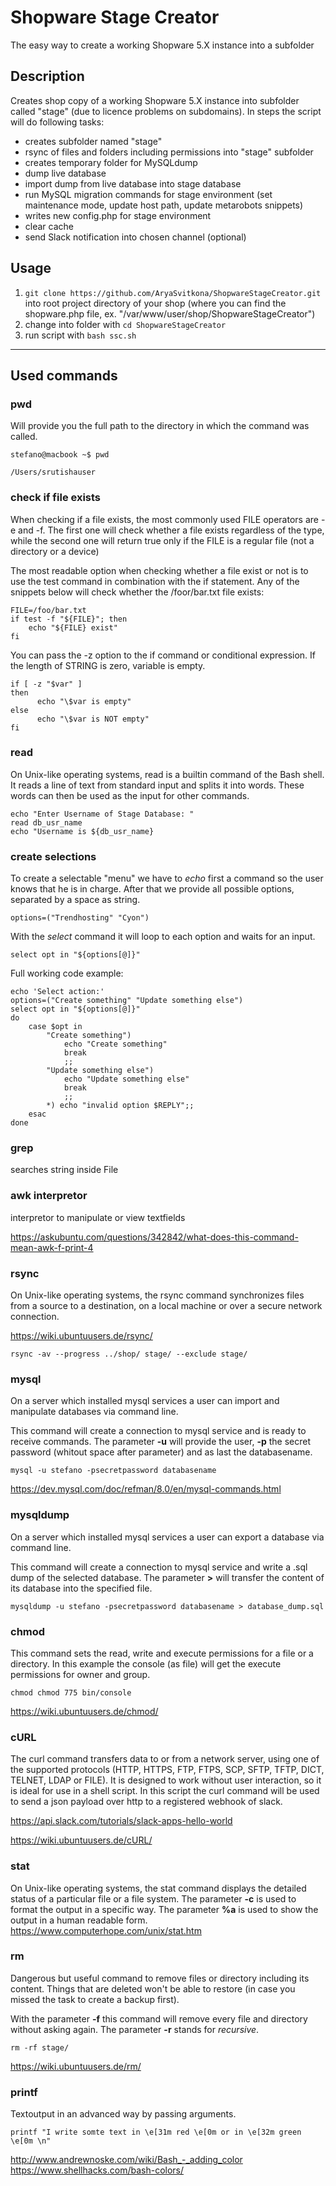 # Shopware Stage Creator
The easy way to create a working Shopware 5.X instance into a subfolder

## Description
Creates shop copy of a working Shopware 5.X instance into subfolder called "stage" (due to licence problems on subdomains). In steps the script will do following tasks:
- creates subfolder named "stage"
- rsync of files and folders including permissions into "stage" subfolder
- creates temporary folder for MySQLdump
- dump live database
- import dump from live database into stage database
- run MySQL migration commands for stage environment (set maintenance mode, update host path, update metarobots snippets)
- writes new config.php for stage environment
- clear cache
- send Slack notification into chosen channel (optional)



## Usage
1. `git clone https://github.com/AryaSvitkona/ShopwareStageCreator.git` into root project directory of your shop (where you can find the shopware.php file, ex. "/var/www/user/shop/ShopwareStageCreator")
2. change into folder with `cd ShopwareStageCreator`
3. run script with `bash ssc.sh`
---

## Used commands
### pwd
Will provide you the full path to the directory in which the command was called.

```console
stefano@macbook ~$ pwd

/Users/srutishauser
```

### check if file exists
When checking if a file exists, the most commonly used FILE operators are -e and -f. The first one will check whether a file exists regardless of the type, while the second one will return true only if the FILE is a regular file (not a directory or a device)

The most readable option when checking whether a file exist or not is to use the test command in combination with the if statement. Any of the snippets below will check whether the /foor/bar.txt file exists:

```console
FILE=/foo/bar.txt
if test -f "${FILE}"; then
    echo "${FILE} exist"
fi
```

You can pass the -z option to the if command or conditional expression. If the length of STRING is zero, variable is empty.

```console
if [ -z "$var" ]
then
      echo "\$var is empty"
else
      echo "\$var is NOT empty"
fi
```

### read
On Unix-like operating systems, read is a builtin command of the Bash shell. It reads a line of text from standard input and splits it into words. These words can then be used as the input for other commands.
```console
echo "Enter Username of Stage Database: "
read db_usr_name
echo "Username is ${db_usr_name}
```

### create selections
To create a selectable "menu" we have to _echo_ first a command so the user knows that he is in charge. After that we provide all possible options, separated by a space as string.
```console
options=("Trendhosting" "Cyon")
```

With the _select_ command it will loop to each option and waits for an input.
```console
select opt in "${options[@]}"
```

Full working code example:
```console
echo 'Select action:'
options=("Create something" "Update something else")
select opt in "${options[@]}"
do
    case $opt in
        "Create something")
            echo "Create something"
            break
            ;;
        "Update something else")
            echo "Update something else"
            break
            ;;
        *) echo "invalid option $REPLY";;
    esac
done
```

### grep
searches string inside File

### awk interpretor
interpretor to manipulate or view textfields

https://askubuntu.com/questions/342842/what-does-this-command-mean-awk-f-print-4

### rsync
On Unix-like operating systems, the rsync command synchronizes files from a source to a destination, on a local machine or over a secure network connection.

https://wiki.ubuntuusers.de/rsync/

```console
rsync -av --progress ../shop/ stage/ --exclude stage/
```

### mysql
On a server which installed mysql services a user can import and manipulate databases via command line.

This command will create a connection to mysql service and is ready to receive commands.
The parameter **-u** will provide the user, **-p** the secret password (whitout space after parameter) and as last the databasename.
```console
mysql -u stefano -psecretpassword databasename
```
https://dev.mysql.com/doc/refman/8.0/en/mysql-commands.html

### mysqldump
On a server which installed mysql services a user can export a database via command line.

This command will create a connection to mysql service and write a .sql dump of the selected database.
The parameter **>** will transfer the content of its database into the specified file.
```console
mysqldump -u stefano -psecretpassword databasename > database_dump.sql
```

### chmod
This command sets the read, write and execute permissions for a file or a directory. In this example the console (as file) will get the execute permissions for owner and group.
```console
chmod chmod 775 bin/console
```
https://wiki.ubuntuusers.de/chmod/

### cURL
The curl command transfers data to or from a network server, using one of the supported protocols (HTTP, HTTPS, FTP, FTPS, SCP, SFTP, TFTP, DICT, TELNET, LDAP or FILE). It is designed to work without user interaction, so it is ideal for use in a shell script.
In this script the curl command will be used to send a json payload over http to a registered webhook of slack.

https://api.slack.com/tutorials/slack-apps-hello-world

https://wiki.ubuntuusers.de/cURL/

### stat
On Unix-like operating systems, the stat command displays the detailed status of a particular file or a file system.
The parameter **-c** is used to format the output in a specific way.
The parameter **%a** is used to show the output in a human readable form.
https://www.computerhope.com/unix/stat.htm

### rm
Dangerous but useful command to remove files or directory including its content. Things that are deleted won't be able to restore (in case you missed the task to create a backup first).

With the parameter **-f** this command will remove every file and directory without asking again. The parameter **-r** stands for _recursive_.
```console
rm -rf stage/
```
https://wiki.ubuntuusers.de/rm/


### printf
Textoutput in an advanced way by passing arguments.
```console
printf "I write somte text in \e[31m red \e[0m or in \e[32m green \e[0m \n"
```
http://www.andrewnoske.com/wiki/Bash_-_adding_color
https://www.shellhacks.com/bash-colors/
